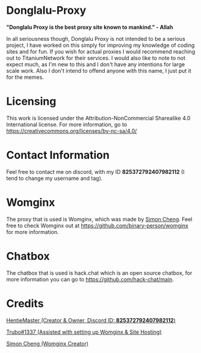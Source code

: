 # **Donglalu-Proxy**

**"Donglalu Proxy is the best proxy site known to mankind." - Allah** 

In all seriousness though, Donglalu Proxy is not intended to be a serious project, I have worked on this simply for improving my knowledge of coding sites and for fun. If you wish for actual proxies I would recommend reaching out to TitaniumNetwork for their services. I would also like to note to not expect much, as I'm new to this and I don't have any intentions for large scale work. Also I don't intend to offend anyone with this name, I just put it for the memes.

# **Licensing**

This work is licensed under the Attribution-NonCommercial Sharealike 4.0 International license. For more information, go to https://creativecommons.org/licenses/by-nc-sa/4.0/

# **Contact Information**

Feel free to contact me on discord, with my ID **825372792407982112** (I tend to change my username and tag).

# **Womginx**

The proxy that is used is Womginx, which was made by <a href="https://github.com/binary-person">Simon Cheng</a>. Feel free to check Womginx out at https://github.com/binary-person/womginx for more information.

# **Chatbox**

The chatbox that is used is hack.chat which is an open source chatbox, for more information you can go to https://github.com/hack-chat/main.

# **Credits**

<a href="https://github.com/bananavey395">HentieMaster (Creator & Owner, Discord ID: **825372792407982112**)</a>

<a href="https://github.com/AeroKingdom">Trubo#1337 (Assisted with setting up Womginx & Site Hosting)</a>

<a href="https://github.com/binary-person/">Simon Cheng (Womginx Creator)</a>

